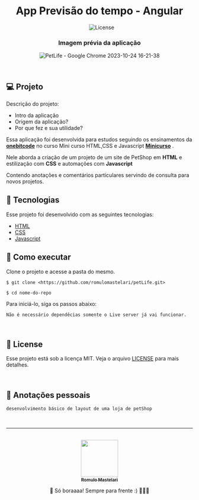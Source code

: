 <h1 align="center">App Previsão do tempo - Angular</h1>

<p align="center">
<img alt="" src="https://img.shields.io/github/last-commit/romulomastelari/galeraJavaScript?color=4da1cd" />
<img alt="" src="https://img.shields.io/github/repo-size/romulomastelari/galeraJavaScript?color=4da1cd" />
<img alt="" src="https://img.shields.io/github/languages/count/romulomastelari/galeraJavaScript?color=4da1cd" />
<img alt="License" src="https://img.shields.io/static/v1?label=license&message=MIT&color=E51C44&labelColor=0A1033"/>
</p>

<h3 align="center">Imagem prévia da aplicação</h3>

<div align="center">
  
  ![PetLife - Google Chrome 2023-10-24 16-21-38](https://github.com/romulomastelari/petLife/assets/97125052/e932ec93-6762-40fd-bfb5-c966573fe35f)

</div>

<br/>

## 💻 Projeto

Descrição do projeto:

- Intro da aplicação
- Origem da aplicação?
- Por que fez e sua utilidade?

Essa aplicação foi desenvolvida para estudos seguindo os ensinamentos da **[onebitcode](https://www.onebitcode.com/)** no curso Mini curso HTML,CSS e Javascript **[Minicurso](https://www.onebitcode.com/minicurso)** .

Nele aborda a criação de um projeto de um site de PetShop em <strong>HTML</strong> e estilização com <strong>CSS</strong> e automações com <strong>Javascript</strong>

Contendo anotações e comentários particulares servindo de consulta para novos projetos.

## 🧪 Tecnologias

Esse projeto foi desenvolvido com as seguintes tecnologias:

- [HTML](https://developer.mozilla.org/pt-BR/docs/Web/HTML)
- [CSS](https://developer.mozilla.org/pt-BR/docs/Web/CSS)
- [Javascript](https://developer.mozilla.org/pt-BR/docs/Web/JavaScript)

## 🚀 Como executar

Clone o projeto e acesse a pasta do mesmo.

```
$ git clone <https://github.com/romulomastelari/petLife.git>

$ cd nome-do-repo
```

Para iniciá-lo, siga os passos abaixo:

```
Não é necessário dependêcias somente o Live server já vai funcionar.
```

<br />

## 📝 License

Esse projeto está sob a licença MIT. Veja o arquivo [LICENSE](https://www.notion.so/LICENSE.md) para mais detalhes.

<br />

## 📓 Anotações pessoais

```
desenvolvimento básico de layout de uma loja de petShop
```

<br />

---

<br />

<div align="center">
<a href="https://github.com/romulomastelari">
<img src="https://github.com/romulomastelari.png" width="100px;" alt="" style="border-radius:50% box-shadow: 0 2px 2px rgba(0,0,0, .5);" />
<br />
<sub><b>Romulo Mastelari</b></sub></a>

📌 Só boraaaa! Sempre para frente :) 🚀🚀🚀
</div>
